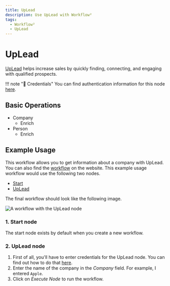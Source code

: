 ```yaml
---
title: UpLead
description: Use UpLead with Workflow²
tags:
  - Workflow²
  - UpLead
---
```

# UpLead

[UpLead](https://www.uplead.com/) helps increase sales by quickly finding, connecting, and engaging with qualified prospects.

!!! note "🔑 Credentials"
    You can find authentication information for this node [here](/workflow/integrations/credentials/uplead/).


## Basic Operations

* Company
    * Enrich
* Person
    * Enrich

## Example Usage

This workflow allows you to get information about a company with UpLead. You can also find the [workflow](https://n8n.io/workflows/504) on the website. This example usage workflow would use the following two nodes.
- [Start](/workflow/integrations/core-nodes/workflow-nodes-base.start/)
- [UpLead]()

The final workflow should look like the following image.

![A workflow with the UpLead node](/_images/integrations/nodes/uplead/workflow.png)

### 1. Start node

The start node exists by default when you create a new workflow.

### 2. UpLead node

1. First of all, you'll have to enter credentials for the UpLead node. You can find out how to do that [here](/workflow/integrations/credentials/uplead/).
2. Enter the name of the company in the *Company* field. For example, I entered `Apple`.
3. Click on *Execute Node* to run the workflow.
